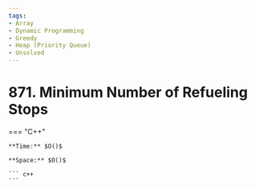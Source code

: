 ```yaml
---
tags:
- Array
- Dynamic Programming
- Greedy
- Heap (Priority Queue)
- Unsolved
---
```



# 871. Minimum Number of Refueling Stops

=== "C++"

    **Time:** $O()$

    **Space:** $O()$

    ``` c++
    ```